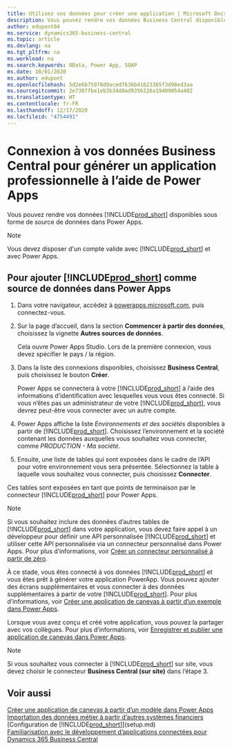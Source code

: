 ```yaml
---
title: Utilisez vos données pour créer une application | Microsoft Docs
description: Vous pouvez rendre vos données Business Central disponibles sous forme de source de données et spécifier une URL OData de vos services Web pour générer une application métier à l’aide de Power Apps.
author: edupont04
ms.service: dynamics365-business-central
ms.topic: article
ms.devlang: na
ms.tgt_pltfrm: na
ms.workload: na
ms.search.keywords: OData, Power App, SOAP
ms.date: 10/01/2020
ms.author: edupont
ms.openlocfilehash: 5d2e6b75978d9aced7636b41623365f3d98ed3aa
ms.sourcegitcommit: 2e7307fbe1eb3b34d0ad9356226a19409054a402
ms.translationtype: HT
ms.contentlocale: fr-FR
ms.lasthandoff: 12/17/2020
ms.locfileid: "4754491"
---
```

# <a name="connecting-to-your-business-central-data-to-build-a-business-app-using-power-apps"></a>Connexion à vos données Business Central pour générer un application professionnelle à l’aide de Power Apps

Vous pouvez rendre vos données [!INCLUDE[prod_short](includes/prod_short.md)] disponibles sous forme de source de données dans Power Apps.  

> [!NOTE]  
> Vous devez disposer d'un compte valide avec [!INCLUDE[prod_short](includes/prod_short.md)] et avec Power Apps.  

## <a name="to-add-prod_short-as-a-data-source-in-power-apps"></a>Pour ajouter [!INCLUDE[prod_short](includes/prod_short.md)] comme source de données dans Power Apps

1. Dans votre navigateur, accédez à [powerapps.microsoft.com](https://powerapps.microsoft.com/), puis connectez-vous.
2. Sur la page d’accueil, dans la section **Commencer à partir des données**, choisissez la vignette **Autres sources de données**.  

    Cela ouvre Power Apps Studio. Lors de la première connexion, vous devez spécifier le pays / la région.  
3. Dans la liste des connexions disponibles, choisissez **Business Central**, puis choisissez le bouton **Créer**.

    Power Apps se connectera à votre [!INCLUDE[prod_short](includes/prod_short.md)] à l’aide des informations d’identification avec lesquelles vous vous êtes connecté. Si vous n’êtes pas un administrateur de votre [!INCLUDE[prod_short](includes/prod_short.md)], vous devrez peut-être vous connecter avec un autre compte.  

4. Power Apps affiche la liste *Environnements et des sociétés* disponibles à partir de [!INCLUDE[prod_short](includes/prod_short.md)]. Choisissez l’environnement et la société contenant les données auxquelles vous souhaitez vous connecter, comme *PRODUCTION - Ma société*.  

5. Ensuite, une liste de tables qui sont exposées dans le cadre de l’API pour votre environnement vous sera présentée. Sélectionnez la table à laquelle vous souhaitez vous connecter, puis choisissez **Connecter**.

Ces tables sont exposées en tant que points de terminaison par le connecteur [!INCLUDE[prod_short](includes/prod_short.md)] pour Power Apps.  

> [!NOTE]
> Si vous souhaitez inclure des données d’autres tables de [!INCLUDE[prod_short](includes/prod_short.md)] dans votre application, vous devez faire appel à un développeur pour définir une API personnalisée [!INCLUDE[prod_short](includes/prod_short.md)] et utiliser cette API personnalisée via un connecteur personnalisé dans Power Apps. Pour plus d’informations, voir [Créer un connecteur personnalisé à partir de zéro](/connectors/custom-connectors/define-blank).  

À ce stade, vous êtes connecté à vos données [!INCLUDE[prod_short](includes/prod_short.md)] et vous êtes prêt à générer votre application PowerApp. Vous pouvez ajouter des écrans supplémentaires et vous connecter à des données supplémentaires à partir de votre [!INCLUDE[prod_short](includes/prod_short.md)]. Pour plus d’informations, voir [Créer une application de canevas à partir d’un exemple dans Power Apps](/powerapps/maker/canvas-apps/open-and-run-a-sample-app).  

Lorsque vous avez conçu et créé votre application, vous pouvez la partager avec vos collègues. Pour plus d’informations, voir [Enregistrer et publier une application de canevas dans Power Apps](/powerapps/maker/canvas-apps/save-publish-app).  

> [!NOTE]
> Si vous souhaitez vous connecter à [!INCLUDE[prod_short](includes/prod_short.md)] sur site, vous devez choisir le connecteur **Business Central (sur site)** dans l’étape 3.  

## <a name="see-also"></a>Voir aussi

[Créer une application de canevas à partir d’un modèle dans Power Apps](/powerapps/maker/canvas-apps/get-started-test-drive)  
[Importation des données métier à partir d’autres systèmes financiers](across-import-data-configuration-packages.md)  
[Configuration de [!INCLUDE[prod_short](includes/prod_short.md)]](setup.md)  
[Familiarisation avec le développement d’applications connectées pour Dynamics 365 Business Central](/dynamics365/business-central/dev-itpro/developer/devenv-develop-connect-apps)  
